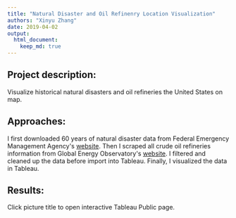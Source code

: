 ```yaml
---
title: "Natural Disaster and Oil Refinenry Location Visualization"
authors: "Xinyu Zhang"
date: 2019-04-02
output:
  html_document:
    keep_md: true
---
```




## Project description:

Visualize historical natural disasters and oil refineries the United States on map.

## Approaches:

I first downloaded 60 years of natural disaster data from Federal Emergency Management Agency's [website](https://www.google.com/search?q=fema&oq=fema&aqs=chrome..69i57j69i60l4j35i39.1254j0j7&sourceid=chrome&ie=UTF-8). Then I scraped all crude oil refineries information from Global Energy Observatory's [website](http://globalenergyobservatory.org/list.php?db=Resources&type=Crude_Oil_Refineries). I filtered and cleaned up the data before import into Tableau. Finally, I visualized the data in Tableau.

## Results:

Click picture title to open interactive Tableau Public page.



